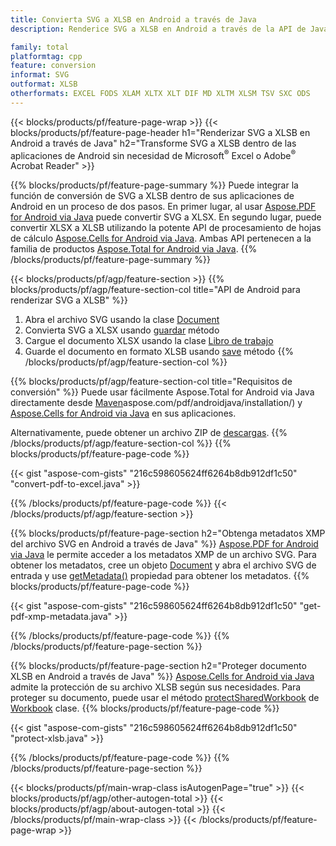 ```yaml
---
title: Convierta SVG a XLSB en Android a través de Java
description: Renderice SVG a XLSB en Android a través de la API de Java sin usar Microsoft Excel o Adobe Reader

family: total
platformtag: cpp
feature: conversion
informat: SVG
outformat: XLSB
otherformats: EXCEL FODS XLAM XLTX XLT DIF MD XLTM XLSM TSV SXC ODS
---
```

{{< blocks/products/pf/feature-page-wrap >}}
{{< blocks/products/pf/feature-page-header h1="Renderizar SVG a XLSB en Android a través de Java" h2="Transforme SVG a XLSB dentro de las aplicaciones de Android sin necesidad de Microsoft<sup>&reg;</sup> Excel o Adobe<sup>&reg;</sup> Acrobat Reader" >}}

{{% blocks/products/pf/feature-page-summary %}}
Puede integrar la función de conversión de SVG a XLSB dentro de sus aplicaciones de Android en un proceso de dos pasos. En primer lugar, al usar [Aspose.PDF for Android via Java](https://products.aspose.com/pdf/android-java/) puede convertir SVG a XLSX. En segundo lugar, puede convertir XLSX a XLSB utilizando la potente API de procesamiento de hojas de cálculo [Aspose.Cells for Android via Java](https://products.aspose.com/cells/android-java/). Ambas API pertenecen a la familia de productos [Aspose.Total for Android via Java](https://products.aspose.com/total/android-java/). 
{{% /blocks/products/pf/feature-page-summary  %}}

{{< blocks/products/pf/agp/feature-section >}}
{{% blocks/products/pf/agp/feature-section-col title="API de Android para renderizar SVG a XLSB" %}}
1. Abra el archivo SVG usando la clase [Document](https://reference.aspose.com/pdf/java/com.aspose.pdf/Document)
2. Convierta SVG a XLSX usando [guardar](https://reference.aspose.com/pdf/java/com.aspose.pdf/Document#save-java.lang.String-com.aspose.pdf.SaveOptions-) método
3. Cargue el documento XLSX usando la clase [Libro de trabajo](https://reference.aspose.com/cells/java/com.aspose.cells/Workbook)
4. Guarde el documento en formato XLSB usando [save](https://reference.aspose.com/cells/java/com.aspose.cells/workbook#save(java.lang.String,%20com.aspose.cells.GuardarOpciones)) método
{{% /blocks/products/pf/agp/feature-section-col %}}

{{% blocks/products/pf/agp/feature-section-col title="Requisitos de conversión" %}}
Puede usar fácilmente Aspose.Total for Android via Java directamente desde [Maven](https://releases.aspose.com/total/java/)aspose.com/pdf/androidjava/installation/) y [Aspose.Cells for Android via Java](https://docs.aspose.com/cells/java/aspose-cells-for-android-via-java-installation/) en sus aplicaciones.

Alternativamente, puede obtener un archivo ZIP de [descargas](https://releases.aspose.com/total/androidjava).
{{% /blocks/products/pf/agp/feature-section-col %}}
{{% blocks/products/pf/feature-page-code %}}

{{< gist "aspose-com-gists" "216c598605624ff6264b8db912df1c50" "convert-pdf-to-excel.java" >}}



{{% /blocks/products/pf/feature-page-code %}}
{{< /blocks/products/pf/agp/feature-section >}}

{{% blocks/products/pf/feature-page-section  h2="Obtenga metadatos XMP del archivo SVG en Android a través de Java" %}}
[Aspose.PDF for Android via Java](https://products.aspose.com/pdf/android-java/) le permite acceder a los metadatos XMP de un archivo SVG. Para obtener los metadatos, cree un objeto [Document](https://reference.aspose.com/pdf/java/com.aspose.pdf/Document) y abra el archivo SVG de entrada y use [getMetadata()](https://reference.aspose.com/pdf/java/com.aspose.pdf/Document#getMetadata--) propiedad para obtener los metadatos.
{{% blocks/products/pf/feature-page-code %}}

{{< gist "aspose-com-gists" "216c598605624ff6264b8db912df1c50" "get-pdf-xmp-metadata.java" >}}

{{% /blocks/products/pf/feature-page-code  %}}
{{% /blocks/products/pf/feature-page-section %}}

{{% blocks/products/pf/feature-page-section  h2="Proteger documento XLSB en Android a través de Java" %}}
[Aspose.Cells for Android via Java](https://products.aspose.com/cells/android-java/) admite la protección de su archivo XLSB según sus necesidades. Para proteger su documento, puede usar el método [protectSharedWorkbook](https://reference.aspose.com/cells/java/com.aspose.cells/workbook#protectSharedWorkbook(java.lang.String)) de [Workbook](https://reference.aspose.com/cells/java/com.aspose.cells/Workbook) clase.
{{% blocks/products/pf/feature-page-code %}}

{{< gist "aspose-com-gists" "216c598605624ff6264b8db912df1c50" "protect-xlsb.java" >}}

{{% /blocks/products/pf/feature-page-code  %}}
{{% /blocks/products/pf/feature-page-section %}}

{{< blocks/products/pf/main-wrap-class isAutogenPage="true" >}}
{{< blocks/products/pf/agp/other-autogen-total >}}
{{< blocks/products/pf/agp/about-autogen-total >}}
{{< /blocks/products/pf/main-wrap-class >}}
{{< /blocks/products/pf/feature-page-wrap >}}